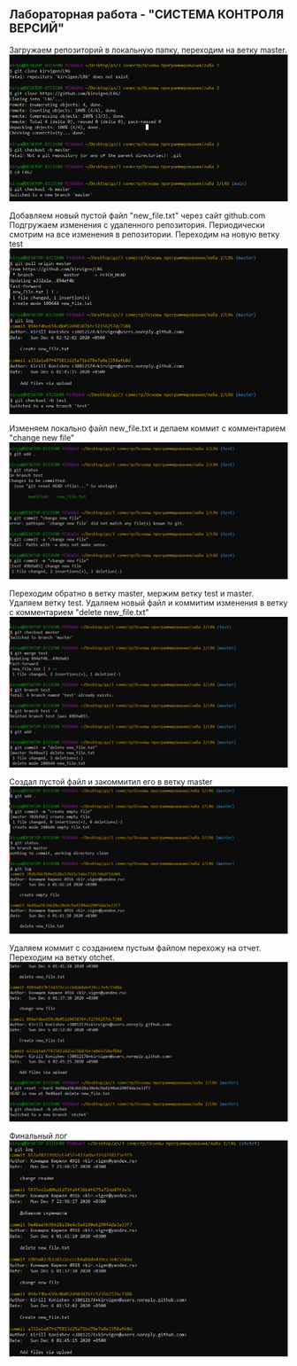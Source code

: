## Лабораторная работа - "СИСТЕМА КОНТРОЛЯ ВЕРСИЙ"

Загружаем репозиторий в локальную папку, переходим на ветку master.
![](Screenshots/1.png)

Добавляем новый пустой файл "new_file.txt" через сайт github.com Подгружаем изменения с удаленного репозитория. Периодически смотрим на все изменения в репозитории. Переходим на новую ветку test
![](Screenshots/2.png)

Изменяем локально файл new_file.txt и делаем коммит с комментарием "change new file"
![](Screenshots/3.png)

Переходим обратно в ветку master, мержим ветку test и master. Удаляем ветку test.
Удаляем новый файл и коммитим изменения в ветку с комментарием "delete new_file.txt"
![](Screenshots/5.png)

Создал пустой файл и закоммитил его в ветку master
![](Screenshots/6.png)

Удаляем коммит с созданием пустым файлом перехожу на отчет. Переходим на ветку otchet.
![](Screenshots/7.png)

Финальный лог
![](Screenshots/8.png)